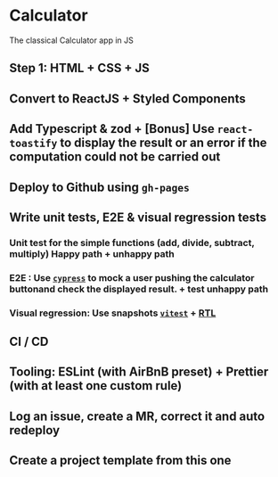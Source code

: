 # Calculator

The classical Calculator app in JS

## Step 1: HTML + CSS + JS

## Convert to **ReactJS** + **Styled Components**

## Add **Typescript** & **zod** + [Bonus] Use `react-toastify` to display the result or an error if the computation could not be carried out

## **Deploy** to Github using `gh-pages`

## Write unit tests, E2E & visual regression tests

### Unit test for the simple functions (add, divide, subtract, multiply) **Happy** path + **unhappy** path

### **E2E** : Use [`cypress`](https://www.cypress.io/) to mock a user pushing the calculator buttonand check the displayed result. + test **unhappy** path

### Visual regression: Use snapshots [`vitest`](https://vitest.dev/guide/snapshot.html#use-snapshots) + [RTL](https://testing-library.com/docs/react-testing-library/intro/)

## **CI / CD**

## **Tooling**: ESLint (with AirBnB preset) + Prettier (with at least one custom rule)

## Log an **issue**, create a **MR**, correct it and auto redeploy

## Create a project **template** from this one
